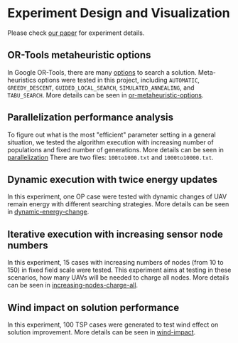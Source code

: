 # Experiment Design and Visualization
Please check [our paper](https://arxiv.org/abs/2203.04595) for experiment details.

## OR-Tools metaheuristic options
In Google OR-Tools, there are many [options](https://developers.google.com/optimization/routing/routing_options) to search a solution. Meta-heuristics options were tested in this project, including `AUTOMATIC`, `GREEDY_DESCENT`, `GUIDED_LOCAL_SEARCH`, `SIMULATED_ANNEALING`, and `TABU_SEARCH`. More details can be seen in [or-metaheuristic-options](or-metaheuristic-options).

## Parallelization performance analysis
To figure out what is the most "efficient" parameter setting in a general situation, we tested the algorithm execution with increasing number of populations and fixed number of generations. More details can be seen in [parallelization](parallelization) There are two files: `100to1000.txt` and `1000to10000.txt`.

## Dynamic execution with twice energy updates
In this experiment, one OP case were tested with dynamic changes of UAV remain energy with different searching strategies. More details can be seen in [dynamic-energy-change](dynamic-energy-change).

## Iterative execution with increasing sensor node numbers
In this experiment, 15 cases with increasing numbers of nodes (from 10 to 150) in fixed field scale were tested. This experiment aims at testing in these scenarios, how many UAVs will be needed to charge all nodes. More details can be seen in [increasing-nodes-charge-all](increasing-nodes-charge-all).

## Wind impact on solution performance
In this experiment, 100 TSP cases were generated to test wind effect on solution improvement. More details can be seen in [wind-impact](wind-impact).



